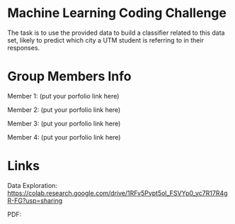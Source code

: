# Machine Learning Coding Challenge
The task is to use the provided data to build a classifier related to this data set, likely to predict which city a UTM student is referring to in their responses.

# Group Members Info
Member 1: (put your porfolio link here)

Member 2: (put your porfolio link here)

Member 3: (put your porfolio link here)

Member 4: (put your porfolio link here)

# Links
Data Exploration: https://colab.research.google.com/drive/1RFv5Pvpt5ol_FSVYp0_yc7R17R4gR-FG?usp=sharing

PDF:
